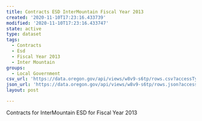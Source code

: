 ```yaml
---
title: Contracts ESD InterMountain Fiscal Year 2013
created: '2020-11-10T17:23:16.433739'
modified: '2020-11-10T17:23:16.433747'
state: active
type: dataset
tags:
  - Contracts
  - Esd
  - Fiscal Year 2013
  - Inter Mountain
groups:
  - Local Government
csv_url: 'https://data.oregon.gov/api/views/w8v9-s6tp/rows.csv?accessType=DOWNLOAD'
json_url: 'https://data.oregon.gov/api/views/w8v9-s6tp/rows.json?accessType=DOWNLOAD'
layout: post

---
```

Contracts for InterMountain ESD for Fiscal Year 2013
